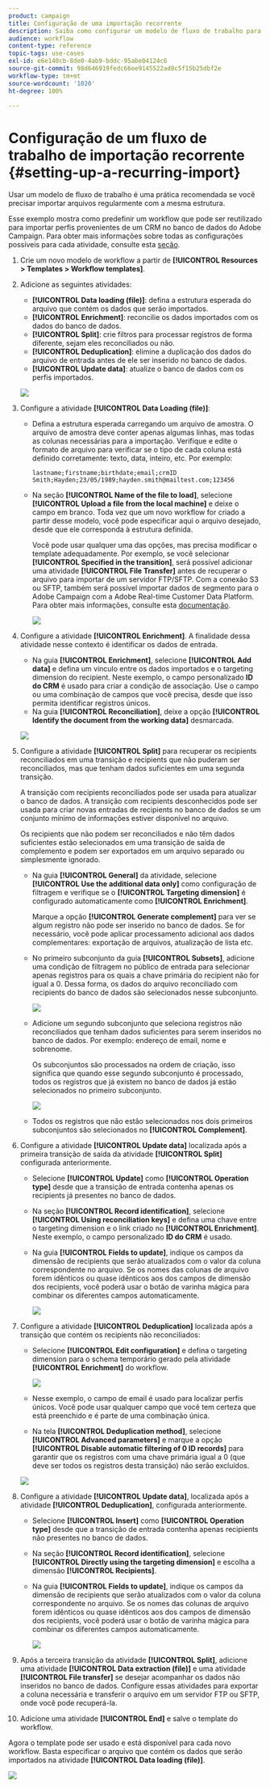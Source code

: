```yaml
---
product: campaign
title: Configuração de uma importação recorrente
description: Saiba como configurar um modelo de fluxo de trabalho para importações recorrentes.
audience: workflow
content-type: reference
topic-tags: use-cases
exl-id: e6e140cb-8de0-4ab9-bddc-95abe04124c6
source-git-commit: 98d646919fedc66ee9145522ad0c5f15b25dbf2e
workflow-type: tm+mt
source-wordcount: '1020'
ht-degree: 100%

---
```


# Configuração de um fluxo de trabalho de importação recorrente {#setting-up-a-recurring-import}

Usar um modelo de fluxo de trabalho é uma prática recomendada se você precisar importar arquivos regularmente com a mesma estrutura.

Esse exemplo mostra como predefinir um workflow que pode ser reutilizado para importar perfis provenientes de um CRM no banco de dados do Adobe Campaign. Para obter mais informações sobre todas as configurações possíveis para cada atividade, consulte esta [seção](../../workflow/using/about-activities.md).

1. Crie um novo modelo de workflow a partir de **[!UICONTROL Resources > Templates > Workflow templates]**.
1. Adicione as seguintes atividades:

   * **[!UICONTROL Data loading (file)]**: defina a estrutura esperada do arquivo que contém os dados que serão importados.
   * **[!UICONTROL Enrichment]**: reconcilie os dados importados com os dados do banco de dados.
   * **[!UICONTROL Split]**: crie filtros para processar registros de forma diferente, sejam eles reconciliados ou não.
   * **[!UICONTROL Deduplication]**: elimine a duplicação dos dados do arquivo de entrada antes de ele ser inserido no banco de dados.
   * **[!UICONTROL Update data]**: atualize o banco de dados com os perfis importados.

   ![](assets/import_template_example0.png)

1. Configure a atividade **[!UICONTROL Data Loading (file)]**:

   * Defina a estrutura esperada carregando um arquivo de amostra. O arquivo de amostra deve conter apenas algumas linhas, mas todas as colunas necessárias para a importação. Verifique e edite o formato de arquivo para verificar se o tipo de cada coluna está definido corretamente: texto, data, inteiro, etc. Por exemplo:

      ```
      lastname;firstname;birthdate;email;crmID
      Smith;Hayden;23/05/1989;hayden.smith@mailtest.com;123456
      ```

   * Na seção **[!UICONTROL Name of the file to load]**, selecione **[!UICONTROL Upload a file from the local machine]** e deixe o campo em branco. Toda vez que um novo workflow for criado a partir desse modelo, você pode especificar aqui o arquivo desejado, desde que ele corresponda à estrutura definida.

      Você pode usar qualquer uma das opções, mas precisa modificar o template adequadamente. Por exemplo, se você selecionar **[!UICONTROL Specified in the transition]**, será possível adicionar uma atividade **[!UICONTROL File Transfer]** antes de recuperar o arquivo para importar de um servidor FTP/SFTP. Com a conexão S3 ou SFTP, também será possível importar dados de segmento para o Adobe Campaign com a Adobe Real-time Customer Data Platform. Para obter mais informações, consulte esta [documentação](https://experienceleague.adobe.com/docs/experience-platform/destinations/catalog/email-marketing/adobe-campaign.html?lang=pt-BR).

      ![](assets/import_template_example1.png)

1. Configure a atividade **[!UICONTROL Enrichment]**. A finalidade dessa atividade nesse contexto é identificar os dados de entrada.

   * Na guia **[!UICONTROL Enrichment]**, selecione **[!UICONTROL Add data]** e defina um vínculo entre os dados importados e o targeting dimension do recipient. Neste exemplo, o campo personalizado **ID do CRM** é usado para criar a condição de associação. Use o campo ou uma combinação de campos que você precisa, desde que isso permita identificar registros únicos.
   * Na guia **[!UICONTROL Reconciliation]**, deixe a opção **[!UICONTROL Identify the document from the working data]** desmarcada.

   ![](assets/import_template_example2.png)

1. Configure a atividade **[!UICONTROL Split]** para recuperar os recipients reconciliados em uma transição e recipients que não puderam ser reconciliados, mas que tenham dados suficientes em uma segunda transição.

   A transição com recipients reconciliados pode ser usada para atualizar o banco de dados. A transição com recipients desconhecidos pode ser usada para criar novas entradas de recipients no banco de dados se um conjunto mínimo de informações estiver disponível no arquivo.

   Os recipients que não podem ser reconciliados e não têm dados suficientes estão selecionados em uma transição de saída de complemento e podem ser exportados em um arquivo separado ou simplesmente ignorado.

   * Na guia **[!UICONTROL General]** da atividade, selecione **[!UICONTROL Use the additional data only]** como configuração de filtragem e verifique se o **[!UICONTROL Targeting dimension]** é configurado automaticamente como **[!UICONTROL Enrichment]**.

      Marque a opção **[!UICONTROL Generate complement]** para ver se algum registro não pode ser inserido no banco de dados. Se for necessário, você pode aplicar processamento adicional aos dados complementares: exportação de arquivos, atualização de lista etc.

   * No primeiro subconjunto da guia **[!UICONTROL Subsets]**, adicione uma condição de filtragem no público de entrada para selecionar apenas registros para os quais a chave primária do recipient não for igual a 0. Dessa forma, os dados do arquivo reconciliado com recipients do banco de dados são selecionados nesse subconjunto.

      ![](assets/import_template_example3.png)

   * Adicione um segundo subconjunto que seleciona registros não reconciliados que tenham dados suficientes para serem inseridos no banco de dados. Por exemplo: endereço de email, nome e sobrenome.

      Os subconjuntos são processados na ordem de criação, isso significa que quando esse segundo subconjunto é processado, todos os registros que já existem no banco de dados já estão selecionados no primeiro subconjunto.

      ![](assets/import_template_example3_2.png)

   * Todos os registros que não estão selecionados nos dois primeiros subconjuntos são selecionados no **[!UICONTROL Complement]**.

1. Configure a atividade **[!UICONTROL Update data]** localizada após a primeira transição de saída da atividade **[!UICONTROL Split]** configurada anteriormente.

   * Selecione **[!UICONTROL Update]** como **[!UICONTROL Operation type]** desde que a transição de entrada contenha apenas os recipients já presentes no banco de dados.
   * Na seção **[!UICONTROL Record identification]**, selecione **[!UICONTROL Using reconciliation keys]** e defina uma chave entre o targeting dimension e o link criado no **[!UICONTROL Enrichment]**. Neste exemplo, o campo personalizado **ID do CRM** é usado.
   * Na guia **[!UICONTROL Fields to update]**, indique os campos da dimensão de recipients que serão atualizados com o valor da coluna correspondente no arquivo. Se os nomes das colunas de arquivo forem idênticos ou quase idênticos aos dos campos de dimensão dos recipients, você poderá usar o botão de varinha mágica para combinar os diferentes campos automaticamente.

      ![](assets/import_template_example6.png)

1. Configure a atividade **[!UICONTROL Deduplication]** localizada após a transição que contém os recipients não reconciliados:

   * Selecione **[!UICONTROL Edit configuration]** e defina o targeting dimension para o schema temporário gerado pela atividade **[!UICONTROL Enrichment]** do workflow.

      ![](assets/import_template_example4.png)

   * Nesse exemplo, o campo de email é usado para localizar perfis únicos. Você pode usar qualquer campo que você tem certeza que está preenchido e é parte de uma combinação única.
   * Na tela **[!UICONTROL Deduplication method]**, selecione **[!UICONTROL Advanced parameters]** e marque a opção **[!UICONTROL Disable automatic filtering of 0 ID records]** para garantir que os registros com uma chave primária igual a 0 (que deve ser todos os registros desta transição) não serão excluídos.

   ![](assets/import_template_example7.png)

1. Configure a atividade **[!UICONTROL Update data]**, localizada após a atividade **[!UICONTROL Deduplication]**, configurada anteriormente.

   * Selecione **[!UICONTROL Insert]** como **[!UICONTROL Operation type]** desde que a transição de entrada contenha apenas recipients não presentes no banco de dados.
   * Na seção **[!UICONTROL Record identification]**, selecione **[!UICONTROL Directly using the targeting dimension]** e escolha a dimensão **[!UICONTROL Recipients]**.
   * Na guia **[!UICONTROL Fields to update]**, indique os campos da dimensão de recipients que serão atualizados com o valor da coluna correspondente no arquivo. Se os nomes das colunas de arquivo forem idênticos ou quase idênticos aos dos campos de dimensão dos recipients, você poderá usar o botão de varinha mágica para combinar os diferentes campos automaticamente.

      ![](assets/import_template_example8.png)

1. Após a terceira transição da atividade **[!UICONTROL Split]**, adicione uma atividade **[!UICONTROL Data extraction (file)]** e uma atividade **[!UICONTROL File transfer]** se desejar acompanhar os dados não inseridos no banco de dados. Configure essas atividades para exportar a coluna necessária e transferir o arquivo em um servidor FTP ou SFTP, onde você pode recuperá-la.
1. Adicione uma atividade **[!UICONTROL End]** e salve o template do workflow.

Agora o template pode ser usado e está disponível para cada novo workflow. Basta especificar o arquivo que contém os dados que serão importados na atividade **[!UICONTROL Data loading (file)]**.

![](assets/import_template_example9.png)

